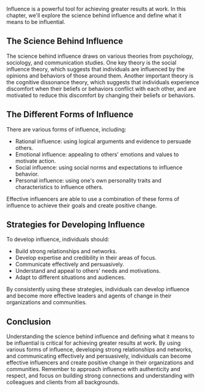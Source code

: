 
Influence is a powerful tool for achieving greater results at work. In this chapter, we'll explore the science behind influence and define what it means to be influential.

The Science Behind Influence
----------------------------

The science behind influence draws on various theories from psychology, sociology, and communication studies. One key theory is the social influence theory, which suggests that individuals are influenced by the opinions and behaviors of those around them. Another important theory is the cognitive dissonance theory, which suggests that individuals experience discomfort when their beliefs or behaviors conflict with each other, and are motivated to reduce this discomfort by changing their beliefs or behaviors.

The Different Forms of Influence
--------------------------------

There are various forms of influence, including:

* Rational influence: using logical arguments and evidence to persuade others.
* Emotional influence: appealing to others' emotions and values to motivate action.
* Social influence: using social norms and expectations to influence behavior.
* Personal influence: using one's own personality traits and characteristics to influence others.

Effective influencers are able to use a combination of these forms of influence to achieve their goals and create positive change.

Strategies for Developing Influence
-----------------------------------

To develop influence, individuals should:

* Build strong relationships and networks.
* Develop expertise and credibility in their areas of focus.
* Communicate effectively and persuasively.
* Understand and appeal to others' needs and motivations.
* Adapt to different situations and audiences.

By consistently using these strategies, individuals can develop influence and become more effective leaders and agents of change in their organizations and communities.

Conclusion
----------

Understanding the science behind influence and defining what it means to be influential is critical for achieving greater results at work. By using various forms of influence, developing strong relationships and networks, and communicating effectively and persuasively, individuals can become effective influencers and create positive change in their organizations and communities. Remember to approach influence with authenticity and respect, and focus on building strong connections and understanding with colleagues and clients from all backgrounds.
